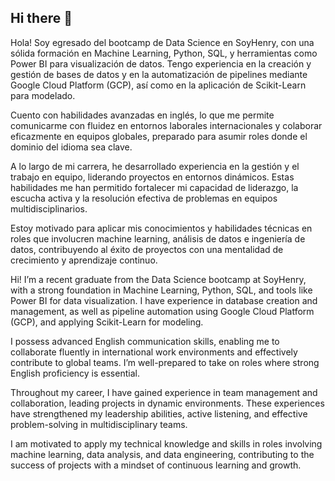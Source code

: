 ## Hi there 👋

Hola! Soy egresado del bootcamp de Data Science en SoyHenry, con una sólida formación en Machine Learning, Python, SQL, y herramientas como Power BI para visualización de datos. Tengo experiencia en la creación y gestión de bases de datos y en la automatización de pipelines mediante Google Cloud Platform (GCP), así como en la aplicación de Scikit-Learn para modelado.

Cuento con habilidades avanzadas en inglés, lo que me permite comunicarme con fluidez en entornos laborales internacionales y colaborar eficazmente en equipos globales, preparado para asumir roles donde el dominio del idioma sea clave.

A lo largo de mi carrera, he desarrollado experiencia en la gestión y el trabajo en equipo, liderando proyectos en entornos dinámicos. Estas habilidades me han permitido fortalecer mi capacidad de liderazgo, la escucha activa y la resolución efectiva de problemas en equipos multidisciplinarios.

Estoy motivado para aplicar mis conocimientos y habilidades técnicas en roles que involucren machine learning, análisis de datos e ingeniería de datos, contribuyendo al éxito de proyectos con una mentalidad de crecimiento y aprendizaje continuo.


Hi! I’m a recent graduate from the Data Science bootcamp at SoyHenry, with a strong foundation in Machine Learning, Python, SQL, and tools like Power BI for data visualization. I have experience in database creation and management, as well as pipeline automation using Google Cloud Platform (GCP), and applying Scikit-Learn for modeling.

I possess advanced English communication skills, enabling me to collaborate fluently in international work environments and effectively contribute to global teams. I’m well-prepared to take on roles where strong English proficiency is essential.

Throughout my career, I have gained experience in team management and collaboration, leading projects in dynamic environments. These experiences have strengthened my leadership abilities, active listening, and effective problem-solving in multidisciplinary teams.

I am motivated to apply my technical knowledge and skills in roles involving machine learning, data analysis, and data engineering, contributing to the success of projects with a mindset of continuous learning and growth.
